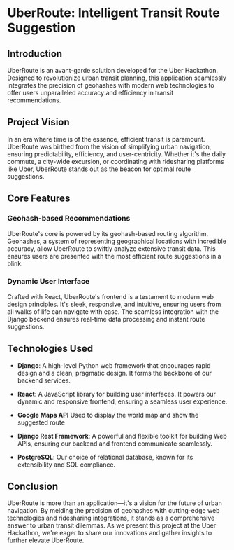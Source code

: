 #  UberRoute: Intelligent Transit Route Suggestion

## Introduction

UberRoute is an avant-garde solution developed for the Uber Hackathon. Designed to revolutionize urban transit planning, this application seamlessly integrates the precision of geohashes with modern web technologies to offer users unparalleled accuracy and efficiency in transit recommendations.

## Project Vision

In an era where time is of the essence, efficient transit is paramount. UberRoute was birthed from the vision of simplifying urban navigation, ensuring predictability, efficiency, and user-centricity. Whether it's the daily commute, a city-wide excursion, or coordinating with ridesharing platforms like Uber, UberRoute stands out as the beacon for optimal route suggestions.

## Core Features

### Geohash-based Recommendations 
UberRoute's core is powered by its geohash-based routing algorithm. Geohashes, a system of representing geographical locations with incredible accuracy, allow UberRoute to swiftly analyze extensive transit data. This ensures users are presented with the most efficient route suggestions in a blink.

### Dynamic User Interface 
Crafted with React, UberRoute's frontend is a testament to modern web design principles. It's sleek, responsive, and intuitive, ensuring users from all walks of life can navigate with ease. The seamless integration with the Django backend ensures real-time data processing and instant route suggestions.

## Technologies Used

- **Django**: A high-level Python web framework that encourages rapid design and a clean, pragmatic design. It forms the backbone of our backend services.
  
- **React**: A JavaScript library for building user interfaces. It powers our dynamic and responsive frontend, ensuring a seamless user experience.
  
- **Google Maps API** Used to display the world map and show the suggested route
  
- **Django Rest Framework**: A powerful and flexible toolkit for building Web APIs, ensuring our backend and frontend communicate seamlessly.
  
- **PostgreSQL**: Our choice of relational database, known for its extensibility and SQL compliance.

## Conclusion

UberRoute is more than an application—it's a vision for the future of urban navigation. By melding the precision of geohashes with cutting-edge web technologies and ridesharing integrations, it stands as a comprehensive answer to urban transit dilemmas. As we present this project at the Uber Hackathon, we're eager to share our innovations and gather insights to further elevate UberRoute.
